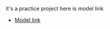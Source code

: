 it's a practice project
here is model link
- [Model link](https://app.eraser.io/workspace/YtPqZ1VogxGy1jzIDkzj?origin=share)